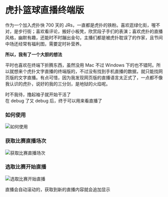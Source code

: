 # 虎扑篮球直播终端版  

作为一个加入虎扑快 700 天的 JRs，一直都是虎扑的铁粉。喜欢逛绿化街，喔不对，是步行街；喜欢看评论，搬好小板凳，欣赏段子手们的表演；喜欢虎扑的直播风格，幽默有趣，还能时不时蹦出金句，主播们都是被虎扑耽误了的作家，且节间中场还经常有福利图，需要定时补营养。

**所以，我有了一个大胆的想法**  

平时也喜欢在终端下折腾东西，虽然没用 Mac 不过 Windows 下的也不错阿。所以就想来个虎扑文字直播的终端版的，不过没有找到手机直播的数据，就只能找网页版的文字直播。有点可惜，因为我发现网页版的直播语言太正式了，一点都不像我认识的虎扑，说好的我的三分剑，是地狱的火焰呢。 

时不我待，撸起袖子就开始干活了  
在 debug 了又 debug 后，终于可以用来看直播了  

### 如何使用  

![如何使用]()  

### 获取比赛直播场次  

![获取比赛直播场次]()  

### 选取比赛开始直播  

![选取比赛开始直播]()  

直播会自动滚动的，获取到新的直播内容就会追加显示

